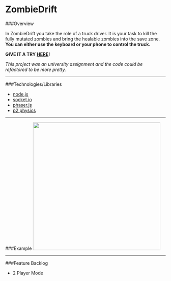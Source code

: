 # ZombieDrift

###Overview

In ZombieDrift you take the role of a truck driver. It is your task to kill the fully mutated zombies and bring the healable zombies into the save zone. **You can either use the keyboard or your phone to control the truck.**

**GIVE IT A TRY [HERE](http://mobilecomputingwebsite.azurewebsites.net)!**

*This project was an university assignment and the code could be refactored to be more pretty.*

----------
###Technologies/Libraries

* [node.js](https://nodejs.org/en/)
* [socket.io](http://socket.io)
* [phaser.js](https://phaser.io)
* [p2 physics](https://github.com/schteppe/p2.js)

----------

###Example
<kbd width="70%">
<img src="http://tobias-roeddiger.com/assets/images/inUsage.jpg" width="400px"/>
</kbd>

----------

###Feature Backlog
- 2 Player Mode
